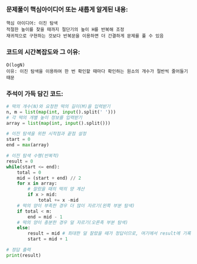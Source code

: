 ### 문제풀이 핵심아이디어 또는 새롭게 알게된 내용: 
    핵심 아이디어: 이진 탐색
    적절한 높이를 찾을 때까지 절단기의 높이 H를 반복해 조정
    재귀적으로 구현하는 것보다 반복문을 이용하면 더 간결하게 문제를 풀 수 있음

### 코드의 시간복잡도와 그 이유:
    O(logN)
    이유: 이진 탐색을 이용하여 한 번 확인할 때마다 확인하는 원소의 개수가 절반씩 줄어들기 때문
    
### 주석이 가득 담긴 코드:
```python
# 떡의 개수(N)와 요청한 떡의 길이(M)을 입력받기
n, m = list(map(int, input().split(' ')))
# 각 떡의 개별 높이 정보를 입력받기
array = list(map(int, input().split()))

# 이진 탐색을 위한 시작점과 끝점 설정
start = 0
end = max(array)

# 이진 탐색 수행(반복적)
result = 0
while(start <= end):
    total = 0
    mid = (start + end) // 2
    for x in array:
        # 잘랐을 때의 떡의 양 계산
        if x > mid:
            total += x -mid
    # 떡의 양이 부족한 경우 더 많이 자르기(왼쪽 부분 탐색)
    if total < m:
        end = mid - 1
    # 떡의 양이 충분한 경우 덜 자르기(오른족 부분 탐색)
    else:
        result = mid # 최대한 덜 잘랐을 때가 정답이므로, 여기에서 result에 기록
        start = mid + 1

# 정답 출력
print(result)

```
